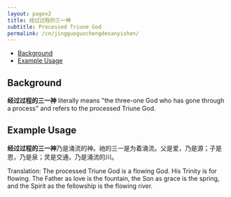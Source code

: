 ```yaml
---
layout: pagev2
title: 经过过程的三一神
subtitle: Processed Triune God
permalink: /cn/jingguoguochengdesanyishen/
---
```

- [Background](#background)
- [Example Usage](#example-usage)

## Background

**经过过程的三一神** literally means "the three-one God who has gone through a process" and refers to the processed Triune God.

## Example Usage

**经过过程的三一神**乃是涌流的神。祂的三一是为着涌流。父是爱，乃是源；子是恩，乃是泉；灵是交通，乃是涌流的川。

Translation: The processed Triune God is a flowing God. His Trinity is for flowing. The Father as love is the fountain, the Son as grace is the spring, and the Spirit as the fellowship is the flowing river.